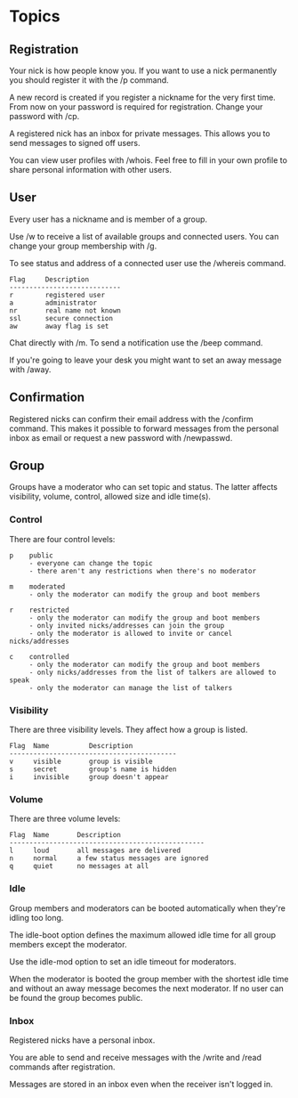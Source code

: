 # Topics

## Registration
Your nick is how people know you. If you want to use a nick permanently you should register it with the /p command.

A new record is created if you register a nickname for the very first time. From now on your password is required for registration. Change your password with /cp.

A registered nick has an inbox for private messages. This allows you to send messages to signed off users.

You can view user profiles with /whois. Feel free to fill in your own profile to share personal information with other users.

## User
Every user has a nickname and is member of a group.

Use /w to receive a list of available groups and connected users. You can change your group membership with /g.

To see status and address of a connected user use the /whereis command.

```
Flag     Description
----------------------------
r        registered user
a        administrator
nr       real name not known
ssl      secure connection
aw       away flag is set
```

Chat directly with /m. To send a notification use the /beep command.

If you're going to leave your desk you might want to set an away message with /away.

## Confirmation
     
Registered nicks can confirm their email address with the /confirm command. This makes it possible to forward messages from the personal inbox as email or request a new password with /newpasswd.

## Group
Groups have a moderator who can set topic and status. The latter affects visibility, volume, control, allowed size and idle time(s).

### Control
There are four control levels:

```
p    public
     - everyone can change the topic
     - there aren't any restrictions when there's no moderator

m    moderated
     - only the moderator can modify the group and boot members

r    restricted
     - only the moderator can modify the group and boot members
     - only invited nicks/addresses can join the group
     - only the moderator is allowed to invite or cancel nicks/addresses

c    controlled
     - only the moderator can modify the group and boot members
     - only nicks/addresses from the list of talkers are allowed to speak
     - only the moderator can manage the list of talkers
```

### Visibility
There are three visibility levels. They affect how a group is listed.

```
Flag  Name          Description
------------------------------------------
v     visible       group is visible
s     secret        group's name is hidden
i     invisible     group doesn't appear
```

### Volume
There are three volume levels:

```
Flag  Name       Description
-------------------------------------------------
l     loud       all messages are delivered
n     normal     a few status messages are ignored
q     quiet      no messages at all
```

### Idle
Group members and moderators can be booted automatically when they're idling too long.

The idle-boot option defines the maximum allowed idle time for all group members except the moderator.

Use the idle-mod option to set an idle timeout for moderators.

When the moderator is booted the group member with the shortest idle time and without an away message becomes the next moderator. If no user can be found the group becomes public.

### Inbox
Registered nicks have a personal inbox.

You are able to send and receive messages with the /write and /read commands after registration.

Messages are stored in an inbox even when the receiver isn't logged in.
